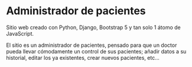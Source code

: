 # Administrador de pacientes

Sitio web creado con Python, Django, Bootstrap 5 y tan solo 1 átomo de JavaScript. 

El sitio es un administrador de pacientes, pensado para que un doctor pueda llevar cómodamente un control de sus pacientes; añadir datos a su historial, editar los ya existentes, crear nuevos pacientes, etc...